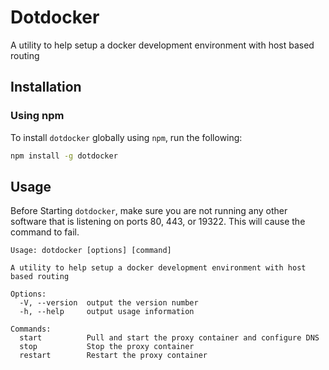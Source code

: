 # Dotdocker

A utility to help setup a docker development environment with host based routing

## Installation

### Using npm

To install `dotdocker` globally using `npm`, run the following:

```sh
npm install -g dotdocker
```

## Usage

Before Starting `dotdocker`, make sure you are not running any other software that is listening on
ports 80, 443, or 19322. This will cause the command to fail.

```text
Usage: dotdocker [options] [command]

A utility to help setup a docker development environment with host based routing

Options:
  -V, --version  output the version number
  -h, --help     output usage information

Commands:
  start          Pull and start the proxy container and configure DNS
  stop           Stop the proxy container
  restart        Restart the proxy container
```
